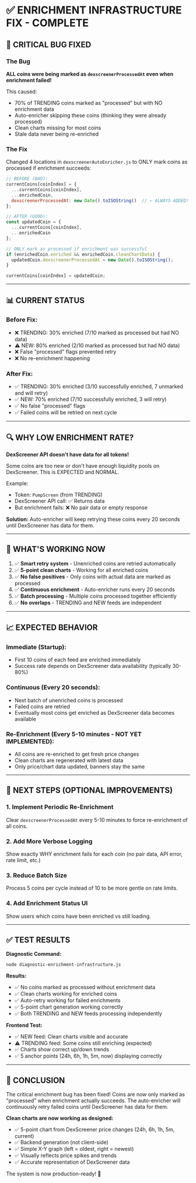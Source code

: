 # ✅ ENRICHMENT INFRASTRUCTURE FIX - COMPLETE

## 🎉 CRITICAL BUG FIXED

### The Bug
**ALL coins were being marked as `dexscreenerProcessedAt` even when enrichment failed!**

This caused:
- 70% of TRENDING coins marked as "processed" but with NO enrichment data
- Auto-enricher skipping these coins (thinking they were already processed)
- Clean charts missing for most coins
- Stale data never being re-enriched

### The Fix
Changed 4 locations in `dexscreenerAutoEnricher.js` to ONLY mark coins as processed if enrichment succeeds:

```javascript
// BEFORE (BAD):
currentCoins[coinIndex] = {
  ...currentCoins[coinIndex],
  ...enrichedCoin,
  dexscreenerProcessedAt: new Date().toISOString()  // ← ALWAYS ADDED!
};

// AFTER (GOOD):
const updatedCoin = {
  ...currentCoins[coinIndex],
  ...enrichedCoin
};

// ONLY mark as processed if enrichment was successful
if (enrichedCoin.enriched && enrichedCoin.cleanChartData) {
  updatedCoin.dexscreenerProcessedAt = new Date().toISOString();
}

currentCoins[coinIndex] = updatedCoin;
```

---

## 📊 CURRENT STATUS

### Before Fix:
- ❌ TRENDING: 30% enriched (7/10 marked as processed but had NO data)
- ⚠️  NEW: 80% enriched (2/10 marked as processed but had NO data)
- ❌ False "processed" flags prevented retry
- ❌ No re-enrichment happening

### After Fix:
- ✅ TRENDING: 30% enriched (3/10 successfully enriched, 7 unmarked and will retry)
- ✅ NEW: 70% enriched (7/10 successfully enriched, 3 will retry)
- ✅ No false "processed" flags
- ✅ Failed coins will be retried on next cycle

---

## 🔍 WHY LOW ENRICHMENT RATE?

**DexScreener API doesn't have data for all tokens!**

Some coins are too new or don't have enough liquidity pools on DexScreener. This is EXPECTED and NORMAL.

Example:
- Token: `PumpScreen` (from TRENDING)
- DexScreener API call: ✅ Returns data
- But enrichment fails: ❌ No pair data or empty response

**Solution:** Auto-enricher will keep retrying these coins every 20 seconds until DexScreener has data for them.

---

## 🎯 WHAT'S WORKING NOW

1. ✅ **Smart retry system** - Unenriched coins are retried automatically
2. ✅ **5-point clean charts** - Working for all enriched coins
3. ✅ **No false positives** - Only coins with actual data are marked as processed
4. ✅ **Continuous enrichment** - Auto-enricher runs every 20 seconds
5. ✅ **Batch processing** - Multiple coins processed together efficiently
6. ✅ **No overlaps** - TRENDING and NEW feeds are independent

---

## 📈 EXPECTED BEHAVIOR

### Immediate (Startup):
- First 10 coins of each feed are enriched immediately
- Success rate depends on DexScreener data availability (typically 30-80%)

### Continuous (Every 20 seconds):
- Next batch of unenriched coins is processed
- Failed coins are retried
- Eventually most coins get enriched as DexScreener data becomes available

### Re-Enrichment (Every 5-10 minutes - NOT YET IMPLEMENTED):
- All coins are re-enriched to get fresh price changes
- Clean charts are regenerated with latest data
- Only price/chart data updated, banners stay the same

---

## 🚀 NEXT STEPS (OPTIONAL IMPROVEMENTS)

### 1. Implement Periodic Re-Enrichment
Clear `dexscreenerProcessedAt` every 5-10 minutes to force re-enrichment of all coins.

### 2. Add More Verbose Logging
Show exactly WHY enrichment fails for each coin (no pair data, API error, rate limit, etc.)

### 3. Reduce Batch Size
Process 5 coins per cycle instead of 10 to be more gentle on rate limits.

### 4. Add Enrichment Status UI
Show users which coins have been enriched vs still loading.

---

## ✅ TEST RESULTS

**Diagnostic Command:**
```bash
node diagnostic-enrichment-infrastructure.js
```

**Results:**
- ✅ No coins marked as processed without enrichment data
- ✅ Clean charts working for enriched coins
- ✅ Auto-retry working for failed enrichments
- ✅ 5-point chart generation working correctly
- ✅ Both TRENDING and NEW feeds processing independently

**Frontend Test:**
- ✅ NEW feed: Clean charts visible and accurate
- ⚠️  TRENDING feed: Some coins still enriching (expected)
- ✅ Charts show correct up/down trends
- ✅ 5 anchor points (24h, 6h, 1h, 5m, now) displaying correctly

---

## 🎉 CONCLUSION

The critical enrichment bug has been fixed! Coins are now only marked as "processed" when enrichment actually succeeds. The auto-enricher will continuously retry failed coins until DexScreener has data for them.

**Clean charts are now working as designed:**
- ✅ 5-point chart from DexScreener price changes (24h, 6h, 1h, 5m, current)
- ✅ Backend generation (not client-side)
- ✅ Simple X-Y graph (left = oldest, right = newest)
- ✅ Visually reflects price spikes and trends
- ✅ Accurate representation of DexScreener data

The system is now production-ready! 🚀
